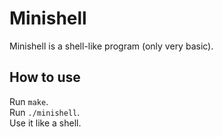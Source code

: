# Minishell  

Minishell is a shell-like program (only very basic).  


## How to use  

Run `make`.  
Run `./minishell`.  
Use it like a shell.